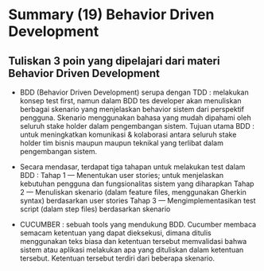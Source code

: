 # Summary (19) Behavior Driven Development
## Tuliskan 3 poin yang dipelajari dari materi Behavior Driven Development

- BDD (Behavior Driven Development) serupa dengan TDD : melakukan konsep test first, namun dalam BDD tes developer akan menuliskan berbagai skenario yang menjelaskan behavior sistem dari perspektif pengguna. Skenario menggunakan bahasa yang mudah dipahami oleh seluruh stake holder dalam pengembangan sistem. Tujuan utama BDD : untuk meningkatkan komunikasi & kolaborasi antara seluruh stake holder tim bisnis maupun maupun teknikal yang terlibat dalam pengembangan sistem.

- Secara mendasar, terdapat tiga tahapan untuk melakukan test dalam BDD :
Tahap 1 — Menentukan user stories; untuk menjelaskan kebutuhan pengguna dan fungsionalitas sistem yang diharapkan
Tahap 2 — Menuliskan skenario (dalam feature files, menggunakan Gherkin syntax) berdasarkan user stories
Tahap 3 — Mengimplementasikan test script (dalam step files) berdasarkan skenario

- CUCUMBER : sebuah tools yang mendukung BDD. Cucumber membaca semacam ketentuan yang dapat dieksekusi, dimana ditulis menggunakan teks biasa dan ketentuan tersebut memvalidasi bahwa sistem atau aplikasi melakukan apa yang dituliskan dalam ketentuan tersebut. Ketentuan tersebut terdiri dari beberapa skenario.
